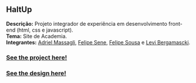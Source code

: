 ## HaltUp

<b>Descrição:</b> Projeto integrador de experiência em desenvolvimento front-end (html, css e javascript).<br>
<b>Tema:</b> Site de Academia.<br>
<b>Integrantes:</b> [Adriel Massagli](https://github.com/Massagli), [Felipe Sene](https://github.com/FelipeSene), [Felipe Sousa](https://github.com/ulipese) e [Levi Bergamascki](https://github.com/LeviBergamascki).


### [See the project here!](http://ulipese.github.io/HaltUp)

### [See the design here!](https://www.figma.com/file/xJlIYz184ViynPmc0jRX5t/HaltUp?type=design&node-id=0%3A1&t=Ovsh6a7Ugcqtyc9J-1)
